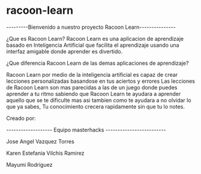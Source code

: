 # racoon-learn 


---------Bienvenido a nuestro proyecto Racoon Learn---------------



¿Que es Racoon Learn?
Racoon Learn es una aplicacion de aprendizaje basado en Inteligencia Artificial que facilita el aprendizaje usando una interfaz amigable donde aprender es divertido.



¿Que diferencia Racoon Learn de las demas aplicaciones de aprendizaje?


Racoon Learn por medio de la inteligencia artificial es capaz de crear lecciones personalizadas basandose en tus aciertos y errores
Las lecciones de Racoon Learn son mas parecidas a las de un juego donde puedes aprender a tu ritmo sabiendo que Racoon Learn te ayudara a aprender aquello que se te dificulte mas
asi tambien como te ayudara a no olvidar lo que ya sabes, Tu conocimiento crecera rapidamente sin que tu lo notes.


Creado por:


-------------------   Equipo masterhacks   -------------------------


Jose Angel Vazquez Torres 



Karen Estefania Vilchis Ramirez



Mayumi Rodriguez
